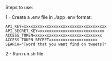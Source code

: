 Steps to use:

1 - Create a .env file in ./app
.env format:

	API_KEY=xxxxxxxxxxxxxxxxxxxxxxxxxxxxxxxxxxxx
	API_SECRET_KEY=xxxxxxxxxxxxxxxxxxxxxxxxxxxx
	ACCESS_TOKEN=xxxxxxxxxxxxxxxxxxxxxxxxxxxxx
	ACCESS_TOKEN_SECRET=xxxxxxxxxxxxxxxxxxxx
	SEARCH="[word that you want find on tweets]"

2 - Run run.sh file